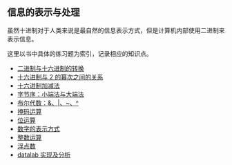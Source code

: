 ## 信息的表示与处理

虽然十进制对于人类来说是最自然的信息表示方式，但是计算机内部使用二进制来表示信息。

这里以书中具体的练习题为索引，记录相应的知识点。

- [二进制与十六进制的转换](./practice/2.1.c)
- [十六进制与 2 的幂次之间的关系](./practice/2.2.c)
- [十六进制加减法](./practice/2.4.c)
- [字节序：小端法与大端法](./practice/2.5.c)
- [布尔代数：&、|、~、^](./practice/2.6.c)
- [掩码运算](./practice/2.12.c)
- [位运算](./note/bit-op.md)
- [数字的表示方式](./note/integer-representation.md)
- [整数运算](./note/integer-arithmetic.md)
- [浮点数](./note/floating-point.md)
- [datalab 实现及分析](./lab/README)